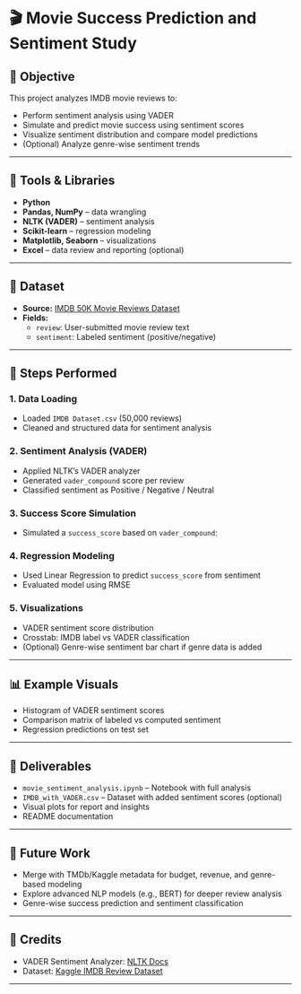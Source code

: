 # 🎬 Movie Success Prediction and Sentiment Study

## 📌 Objective
This project analyzes IMDB movie reviews to:
- Perform sentiment analysis using VADER
- Simulate and predict movie success using sentiment scores
- Visualize sentiment distribution and compare model predictions
- (Optional) Analyze genre-wise sentiment trends

---

## 🧰 Tools & Libraries
- **Python**  
- **Pandas, NumPy** – data wrangling  
- **NLTK (VADER)** – sentiment analysis  
- **Scikit-learn** – regression modeling  
- **Matplotlib, Seaborn** – visualizations  
- **Excel** – data review and reporting (optional)

---

## 📂 Dataset
- **Source:** [IMDB 50K Movie Reviews Dataset](https://www.kaggle.com/datasets/lakshmi25npathi/imdb-dataset-of-50k-movie-reviews)
- **Fields:**
  - `review`: User-submitted movie review text
  - `sentiment`: Labeled sentiment (positive/negative)

---

## 🧪 Steps Performed

### 1. Data Loading
- Loaded `IMDB Dataset.csv` (50,000 reviews)
- Cleaned and structured data for sentiment analysis

### 2. Sentiment Analysis (VADER)
- Applied NLTK’s VADER analyzer
- Generated `vader_compound` score per review
- Classified sentiment as Positive / Negative / Neutral

### 3. Success Score Simulation
- Simulated a `success_score` based on `vader_compound`:

### 4. Regression Modeling
- Used Linear Regression to predict `success_score` from sentiment
- Evaluated model using RMSE

### 5. Visualizations
- VADER sentiment score distribution
- Crosstab: IMDB label vs VADER classification
- (Optional) Genre-wise sentiment bar chart if genre data is added

---

## 📊 Example Visuals
- Histogram of VADER sentiment scores
- Comparison matrix of labeled vs computed sentiment
- Regression predictions on test set

---

## 📁 Deliverables
- `movie_sentiment_analysis.ipynb` – Notebook with full analysis
- `IMDB_with_VADER.csv` – Dataset with added sentiment scores (optional)
- Visual plots for report and insights
- README documentation

---

## 🚀 Future Work
- Merge with TMDb/Kaggle metadata for budget, revenue, and genre-based modeling
- Explore advanced NLP models (e.g., BERT) for deeper review analysis
- Genre-wise success prediction and sentiment classification

---

## 🧠 Credits
- VADER Sentiment Analyzer: [NLTK Docs](https://www.nltk.org/api/nltk.sentiment.vader.html)
- Dataset: [Kaggle IMDB Review Dataset](https://www.kaggle.com/datasets/lakshmi25npathi/imdb-dataset-of-50k-movie-reviews)

---
